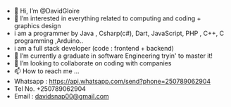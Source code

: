 - 👋 Hi, I’m @DavidGloire
- 👀 I’m interested in everything related to computing and coding + graphics design
- i am a programmer by Java , Csharp(c#), Dart, JavaScript, PHP , C++, C programming ,Arduino..
- i am a full stack developer (code : frontend + backend)
- 🌱 I’m currently a graduate in software Engineering tryin' to master it!
- 💞️ I’m looking to collaborate on coding with companies
- 📫 How to reach me ...
- Whatsapp : https://api.whatsapp.com/send?phone=250789062904
- Tel No. +250789062904
- Email : davidsnap00@gmail.com
<!---
DavidGloire/DavidGloire is a ✨ special ✨ repository because its `README.md` (this file) appears on your GitHub profile.
You can click the Preview link to take a look at your changes.
--->
